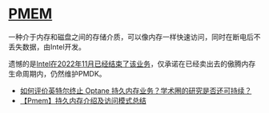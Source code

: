 # [PMEM](https://pmem.io/)

一种介于内存和磁盘之间的存储介质，可以像内存一样快速访问，同时在断电后不丢失数据，由Intel开发。

遗憾的是[Intel在2022年11月已经结束了该业务](https://pmem.io/blog/2022/11/update-on-pmdk-and-our-long-term-support-strategy/)，仅承诺在已经卖出去的傲腾内存生命周期内，仍然维护PMDK。

- [如何评价英特尔终止 Optane 持久内存业务？学术圈的研究是否还可持续？](https://www.zhihu.com/question/545901435)
- [【Pmem】持久内存介绍及访问模式总结](https://blog.csdn.net/qq_45726331/article/details/130011531)

